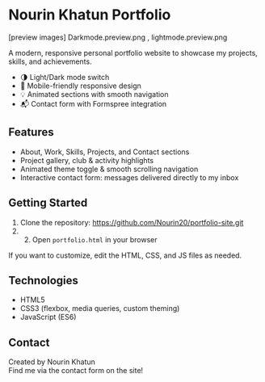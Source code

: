 # Nourin Khatun Portfolio
[preview images]
Darkmode.preview.png ,
lightmode.preview.png

A modern, responsive personal portfolio website to showcase my projects, skills, and achievements.

- 🌗 Light/Dark mode switch
- 📱 Mobile-friendly responsive design
- 💡 Animated sections with smooth navigation
- 📬 Contact form with Formspree integration

## Features

- About, Work, Skills, Projects, and Contact sections
- Project gallery, club & activity highlights
- Animated theme toggle & smooth scrolling navigation
- Interactive contact form: messages delivered directly to my inbox

## Getting Started

1. Clone the repository: https://github.com/Nourin20/portfolio-site.git
2. 2. Open `portfolio.html` in your browser

If you want to customize, edit the HTML, CSS, and JS files as needed.

## Technologies

- HTML5
- CSS3 (flexbox, media queries, custom theming)
- JavaScript (ES6)

## Contact

Created by Nourin Khatun  
Find me via the contact form on the site!

